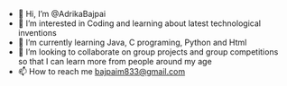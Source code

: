 - 👋 Hi, I’m @AdrikaBajpai
- 👀 I’m interested in Coding and learning about latest technological inventions
- 🌱 I’m currently learning Java, C programing, Python and Html
- 💞️ I’m looking to collaborate on group projects and group competitions so that I can learn more from people around my age
- 📫 How to reach me bajpaim833@gmail.com

<!---
AdrikaBajpai/AdrikaBajpai is a ✨ special ✨ repository because its `README.md` (this file) appears on your GitHub profile.
You can click the Preview link to take a look at your changes.
--->

